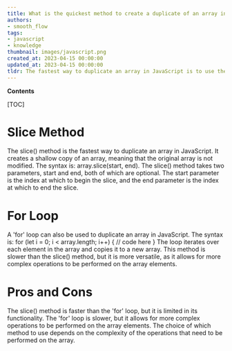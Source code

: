 ```yaml
---
title: What is the quickest method to create a duplicate of an array in JavaScript using the slice command or a 'for' loop?
authors:
- smooth_flow
tags:
- javascript
- knowledge
thumbnail: images/javascript.png
created_at: 2023-04-15 00:00:00
updated_at: 2023-04-15 00:00:00
tldr: The fastest way to duplicate an array in JavaScript is to use the Array.prototype.slice() method.
---
```


**Contents**

[TOC]

# Slice Method
The slice() method is the fastest way to duplicate an array in JavaScript. It creates a shallow copy of an array, meaning that the original array is not modified. The syntax is: array.slice(start, end). The slice() method takes two parameters, start and end, both of which are optional. The start parameter is the index at which to begin the slice, and the end parameter is the index at which to end the slice.

# For Loop
A 'for' loop can also be used to duplicate an array in JavaScript. The syntax is: for (let i = 0; i < array.length; i++) { // code here } The loop iterates over each element in the array and copies it to a new array. This method is slower than the slice() method, but it is more versatile, as it allows for more complex operations to be performed on the array elements.

# Pros and Cons
The slice() method is faster than the 'for' loop, but it is limited in its functionality. The 'for' loop is slower, but it allows for more complex operations to be performed on the array elements. The choice of which method to use depends on the complexity of the operations that need to be performed on the array.

